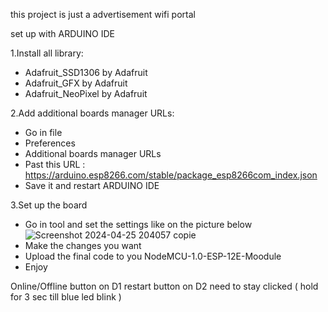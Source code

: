 this project is just a advertisement wifi portal 


set up with ARDUINO IDE

1.Install all library: 
  - Adafruit_SSD1306 by Adafruit
  - Adafruit_GFX by Adafruit 
  - Adafruit_NeoPixel by Adafruit

2.Add additional boards manager URLs:
  - Go in file
  - Preferences 
  - Additional boards manager URLs
  - Past this URL : https://arduino.esp8266.com/stable/package_esp8266com_index.json
  - Save it and restart ARDUINO IDE

3.Set up the board

  - Go in tool and set the settings like on the picture below
  ![Screenshot 2024-04-25 204057 copie](https://github.com/asg02fever/NodeMCU-1.0-ESP-12E-Moodule-/assets/163065176/ad97c148-8ac0-4d48-8954-a104b9051e33)
  - Make the changes you want
  - Upload the final code to you NodeMCU-1.0-ESP-12E-Moodule
  - Enjoy


Online/Offline button on D1
restart button on D2 need to stay clicked ( hold for 3 sec till blue led blink ) 

